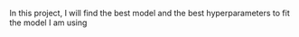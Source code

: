 In this project, I will find the best model and the best hyperparameters to fit the model I am using
